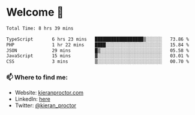 # Welcome 🦘

<!--START_SECTION:waka-->

```txt
Total Time: 8 hrs 39 mins

TypeScript       6 hrs 23 mins   ██████████████████▒░░░░░░   73.86 %
PHP              1 hr 22 mins    ████░░░░░░░░░░░░░░░░░░░░░   15.84 %
JSON             29 mins         █▒░░░░░░░░░░░░░░░░░░░░░░░   05.58 %
JavaScript       15 mins         ▓░░░░░░░░░░░░░░░░░░░░░░░░   03.01 %
CSS              3 mins          ▒░░░░░░░░░░░░░░░░░░░░░░░░   00.70 %
```

<!--END_SECTION:waka-->

### 📫 Where to find me:

-   Website: [kieranproctor.com](https://kieranproctor.com/)
-   LinkedIn: [here](https://www.linkedin.com/in/kieran-proctor-086b5a159/)
-   Twitter: [@kieran_proctor](https://twitter.com/kieran_proctor)
